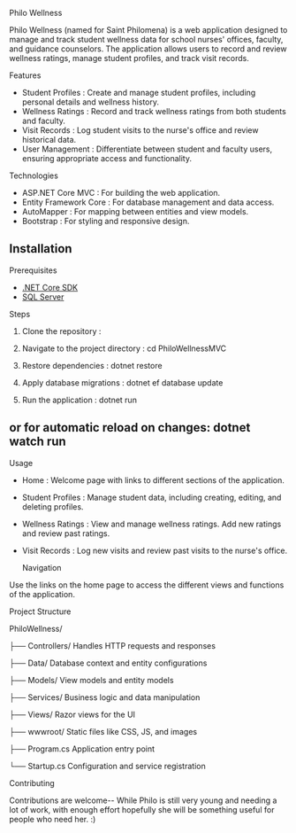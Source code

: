 Philo Wellness

Philo Wellness (named for Saint Philomena) is a web application designed to manage and track student wellness data for school nurses' offices, faculty, and guidance counselors. The application allows users to record and review wellness ratings, manage student profiles, and track visit records.

Features

-  Student Profiles : Create and manage student profiles, including personal details and wellness history.
-  Wellness Ratings : Record and track wellness ratings from both students and faculty.
-  Visit Records : Log student visits to the nurse's office and review historical data.
-  User Management : Differentiate between student and faculty users, ensuring appropriate access and functionality.

Technologies

-  ASP.NET Core MVC : For building the web application.
-  Entity Framework Core : For database management and data access.
-  AutoMapper : For mapping between entities and view models.
-  Bootstrap : For styling and responsive design.

Installation
----------------------------------------------------------------------------------
Prerequisites

- [.NET Core SDK](https://dotnet.microsoft.com/download)
- [SQL Server](https://www.microsoft.com/en-us/sql-server/sql-server-downloads)

Steps

1.  Clone the repository :

2.  Navigate to the project directory :
   cd PhiloWellnessMVC

3.  Restore dependencies :
   dotnet restore

4.  Apply database migrations :
   dotnet ef database update

5.  Run the application :
   dotnet run

or for automatic reload on changes: dotnet watch run
----------------------------------------------------------------------------------------------------
Usage

-  Home : Welcome page with links to different sections of the application.
-  Student Profiles : Manage student data, including creating, editing, and deleting profiles.
-  Wellness Ratings : View and manage wellness ratings. Add new ratings and review past ratings.
-  Visit Records : Log new visits and review past visits to the nurse's office.

   Navigation

Use the links on the home page to access the different views and functions of the application.

  Project Structure

PhiloWellness/

├── Controllers/           Handles HTTP requests and responses

├── Data/                  Database context and entity configurations

├── Models/                View models and entity models

├── Services/              Business logic and data manipulation

├── Views/                 Razor views for the UI

├── wwwroot/               Static files like CSS, JS, and images

├── Program.cs             Application entry point

└── Startup.cs             Configuration and service registration


  Contributing

Contributions are welcome-- While Philo is still very young and needing a lot of work, with enough effort hopefully she will be something useful for people who need her. :)